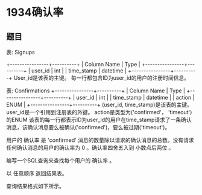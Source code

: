 1934确认率
===

题目
---

表: Signups

+----------------+----------+
| Column Name    | Type     |
+----------------+----------+
| user_id        | int      |
| time_stamp     | datetime |
+----------------+----------+
User_id是该表的主键。
每一行都包含ID为user_id的用户的注册时间信息。

表: Confirmations
+----------------+----------+
| Column Name    | Type     |
+----------------+----------+
| user_id        | int      |
| time_stamp     | datetime |
| action         | ENUM     |
+----------------+----------+
(user_id, time_stamp)是该表的主键。
user_id是一个引用到注册表的外键。
action是类型为('confirmed'， 'timeout')的ENUM
该表的每一行都表示ID为user_id的用户在time_stamp请求了一条确认消息，该确认消息要么被确认('confirmed')，要么被过期('timeout')。

用户的 确认率 是 'confirmed' 消息的数量除以请求的确认消息的总数。没有请求任何确认消息的用户的确认率为 0 。确认率四舍五入到 小数点后两位 。

编写一个SQL查询来查找每个用户的 确认率 。

以 任意顺序 返回结果表。

查询结果格式如下所示。
